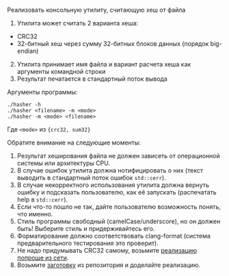 Реализовать консольную утилиту, считающую хеш от файла

1. Утилита может считать 2 варианта хеша:
  * CRC32
  * 32-битный хеш через сумму 32-битных блоков данных (порядок big-endian)
2. Утилита принимает имя файла и вариант расчета хеша как аргументы командной строки
3. Результат печатается в стандартный поток вывода

Аргументы программы:

```
./hasher -h
./hasher <filename> -m <mode>
./hasher -m <mode> <filename>
```

Где `<mode>` из `{crc32, sum32}`

Обратите внимание на следующие моменты:

1. Результат хеширования файла не должен зависеть от операционной системы или архитектуры CPU.
2. В случае ошибок утилита должна нотифицировать о них (текст выводить в стандартный поток ошибок `std::cerr`).
3. В случае некорректного использования утилита должна вернуть ошибку и подсказать пользователю, как её запускать (распечатать help в `std::cerr`).
4. Если что-то пошло не так, дайте пользователю возможность понять, что именно.
5. Стиль программы свободный (camelCase/underscore), но он должен быть! Выберите стиль и придерживайтесь его.
6. Форматирование должно соответствовать clang-format (система предварительного тестирования это проверит).
7. Не надо придумывать CRC32 самому, возьмите [реализацию попроще из сети](https://habr.com/ru/post/38622/).
8. Возьмите [заготовку](https://github.com/ivafanas/cpp_shad_students/tree/master/2024/sem1/lab1_stub/hasher) из репозитория и доделайте реализацию.

